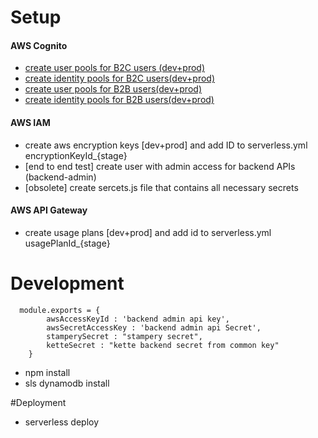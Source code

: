 # Setup
#### AWS Cognito
- [create user pools for B2C users (dev+prod)](https://serverless-stack.com/chapters/create-a-cognito-user-pool.html)
- [create identity pools for B2C users(dev+prod)](https://serverless-stack.com/chapters/create-a-cognito-identity-pool.html)
- [create user pools for B2B users(dev+prod)](https://serverless-stack.com/chapters/create-a-cognito-user-pool.html)
- [create identity pools for B2B users(dev+prod)](https://serverless-stack.com/chapters/create-a-cognito-identity-pool.html)
#### AWS IAM
- create aws encryption keys [dev+prod] and add ID to serverless.yml encryptionKeyId_{stage}
- [end to end test] create user with admin access for backend APIs (backend-admin)
- [obsolete] create sercets.js file that contains all necessary secrets
#### AWS API Gateway
- create usage plans [dev+prod] and add id to serverless.yml usagePlanId_{stage} 
# Development
      module.exports = {
            awsAccessKeyId : 'backend admin api key',
            awsSecretAccessKey : 'backend admin api Secret',
            stamperySecret : "stampery secret",
            ketteSecret : "kette backend secret from common key"
        }

- npm install
- sls dynamodb install

#Deployment

- serverless deploy
